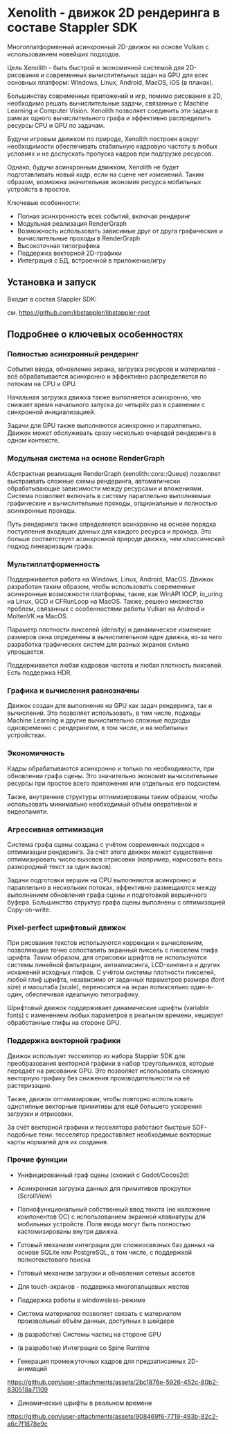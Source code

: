 # Xenolith - движок 2D рендеринга в составе Stappler SDK

Многоплатформенный асинхронный 2D-движок на основе Vulkan с использованием новейших подходов.

Цель Xenolith - быть быстрой и экономичной системой для 2D-рисования и современных вычислительных задач на GPU для всех основных платформ: Windows, Linux, Android, MacOS, iOS (в планах).

Большинству современных приложений и игр, помимо рисования в 2D, необходимо решать вычислительные задачи, связанные с Machine Learning и Computer Vision. Xenolith позволяет соединить эти задачи в рамках одного вычислительного графа и эффективно распределить ресурсы CPU и GPU по задачам.

Будучи игровым движком по природе, Xenolith построен вокруг необходимости обеспечивать стабильную кадровую частоту в любых условиях и не доспускать пропуска кадров при подгрузке ресурсов.

Однако, будучи асинхронным движком, Xenolith не будет подготавливать новый кадр, если на сцене нет изменений. Таким образом, возможна значительная экономия ресурса мобильных устройств в простое.

Ключевые особенности:

* Полная асинхронность всех событий, включая рендеринг
* Модульная реализация RenderGraph
* Возможность использовать зависимые друг от друга графические и вычислительные проходы в RenderGraph
* Высокоточная типографика
* Поддержка векторной 2D-графики
* Интеграция с БД, встроенной в приложение/игру

## Установка и запуск

Входит в состав Stappler SDK:

см. https://github.com/libstappler/libstappler-root

## Подробнее о ключевых особенностях

### Полностью асинхронный рендеринг

События ввода, обновление экрана, загрузка ресурсов и материалов - всё обрабатывается асинхронно и эффективно распределяется по потокам на CPU и GPU.

Начальная загрузка движка также выполняется асинхронно, что снижает время начального запуска до четырёх раз в сравнении с синхронной инициализацией.

Задачи для GPU также выполняются асинхронно и параллельно. Движок может обслуживать сразу несколько очередей рендеринга в одном контексте.

### Модульная система на основе RenderGraph

Абстрактная реализация RenderGraph (xenolith::core::Queue) позволяет выстраивать сложные схемы рендеринга, автоматически обрабатывающие зависимости между ресурсами и вложениями. Система позволяет включать в систему параллельно выполняемые графические и вычислительные проходы, опциональные и полностью асинхронные проходы.

Путь рендеринга также определяется асинхронно на основе порядка поступления входящих данных для каждого ресурса и прохода. Это больше соответствует асинхронной природе движка, чем классический подход линеаризации графа.

### Мультиплатформенность

Поддерживается работа на Windows, Linux, Android, MacOS. Движок разработан таким образом, чтобы использовать современные асинхронные возможности платформы, такие, как WinAPI IOCP, io_uring на Linux, GCD и CFRunLoop на MacOS. Также, решено множество проблем, связанных с особенностями работы Vulkan на Android и MoltenVK на MacOS. 

Параметр плотности пикселей (density) и динамическое изменение размеров окна определены в вычислительном ядре движка, из-за чего разработка графических систем для разных экранов сильно упрощается.

Поддерживается любая кадровая частота и любая плотность пикселей. Есть поддержка HDR.

### Графика и вычисления равнозначны

Движок создан для выполнения на GPU как задач рендеринга, так и вычислений. Это позволяет использовать, в том числе, подходы Machine Learning и другие вычислительно сложные подходы одновременно с рендерингом, в том числе, и на мобильных устройствах.

### Экономичность

Кадры обрабатываются асинхронно и только по необходимости, при обновлении графа сцены. Это значительно экономит вычислительные ресурсы при простое всего приложения или отдельных его подсистем.

Также, внутренние структуры оптимизированы таким образом, чтобы использовать минимально необходимый объём оперативной и видеопамяти.

### Агрессивная оптимизация

Система графа сцены создана с учётом современных подходов к оптимизации рендеринга. За счёт этого движок может существенно оптимизировать число вызовов отрисовки (например, нарисовать весь разнородный текст за один вызов).

Задачи подготовки вершин на CPU выполняются асинхронно и параллельно в нескольких потоках, эффективно размещаются между выполнением обновления графа сцены и подготовкой вершинного буфера. Большинство структур графа сцены выполнены с оптимизацией Copy-on-write.

### Pixel-perfect шрифтовый движок

При рисовании текстов используются коррекции к вычислениям, позволяющие точно сопоставить экранный пиксель с пикселем глифа шрифта. Таким образом, для отрисовки шрифтов не используются системы линейной фильтрации, антиалиасинга, LCD-хинтинга и других искажений исходных глифов. С учётом системы плотности пикселей, любой глиф шрифта, независимо от заданных параметров размера (font size) и масштаба (scale), переносится на экран попиксельно один-в-один, обеспечивая идеальную типографику.

Шрифтовый движок поддерживает динамические шрифты (variable fonts) с изменением любых параметров в реальном времени, кеширует обработанные глифы на стороне GPU.

### Поддержка векторной графики

Движок использует тесселятор из набора Stappler SDK для преобразования векторной графики в набор треугольников, которые передаёт на рисованик GPU. Это позволяет использовать сложную векторную графику без снижения производительности на её растеризацию.

Также, движок оптимизирован, чтобы повторно использовать однотипные векторные примитивы для ещё большего ускорения загрузки и отрисовки.

За счёт векторной графики и тесселятора работают быстрые SDF-подобные тени: тесселятор предоставляет необходимые векторные карты нормалей для их создания.

### Прочие функции

* Унифицированный граф сцены (схожий с Godot/Cocos2d)
* Асинхронная загрузка данных для примитивов прокрутки (ScrollView)
* Полнофункциональный собственный ввод текста (не наложение компонентов ОС) с использованием экранной клавиатуры для мобильных устройств. Поля ввода могут быть полностью кастомизированы внутри движка.
* Готовый механизм интеграции для сложносвязных баз данных на основе SQLite или PostgreSQL, в том числе, с поддержкой полнотекстового поиска
* Готовый механизм загрузки и обновления сетевых ассетов
* Для touch-экранов - поддержка многопальцевых жестов
* Поддержка работы в windowsless-режиме
* Система материалов позволяет связать с материалом произвольный объём данных, доступных в шейдере
* (в разработке) Системы частиц на стороне GPU
* (в разработке) Интеграция со Spine Runtime

* Генерация промежуточных кадров для предзаписанных 2D-анимаций

https://github.com/user-attachments/assets/2bc1876e-5926-452c-80b2-830518a71109

* Динамические шрифты в реальном времени

https://github.com/user-attachments/assets/908469f6-7719-493b-82c2-a6c7f1878e9c
